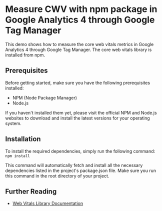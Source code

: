 # Measure CWV with npm package in Google Analytics 4 through Google Tag Manager

This demo shows how to measure the core web vitals metrics in Google Analytics 4 through Google Tag Manager. The core web vitals library is installed from npm.

## Prerequisites
Before getting started, make sure you have the following prerequisites installed:

- NPM (Node Package Manager)
- Node.js

If you haven't installed them yet, please visit the official NPM and Node.js websites to download and install the latest versions for your operating system.

## Installation

To install the required dependencies, simply run the following command: `npm install`

This command will automatically fetch and install all the necessary dependencies listed in the project's package.json file. Make sure you run this command in the root directory of your project.

## Further Reading

- [Web Vitals Library Documentation](https://github.com/GoogleChrome/web-vitals)